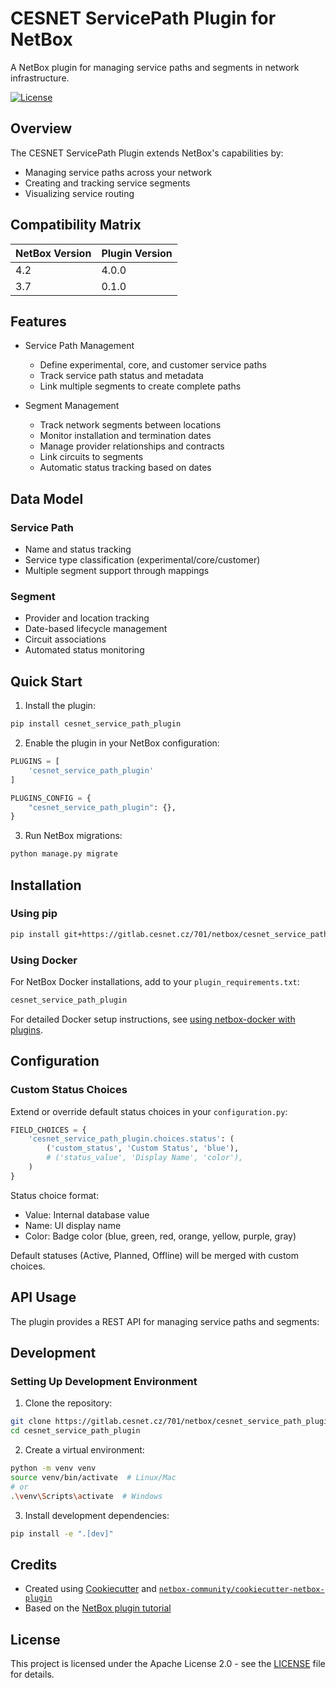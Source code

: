 # CESNET ServicePath Plugin for NetBox

A NetBox plugin for managing service paths and segments in network infrastructure.

[![License](https://img.shields.io/badge/License-Apache%202.0-blue.svg)](LICENSE)

## Overview

The CESNET ServicePath Plugin extends NetBox's capabilities by:
- Managing service paths across your network
- Creating and tracking service segments
- Visualizing service routing

## Compatibility Matrix

| NetBox Version | Plugin Version |
|----------------|----------------|
|     4.2        |      4.0.0     |
|     3.7        |      0.1.0     |

## Features

- Service Path Management
  - Define experimental, core, and customer service paths
  - Track service path status and metadata
  - Link multiple segments to create complete paths

- Segment Management
  - Track network segments between locations
  - Monitor installation and termination dates
  - Manage provider relationships and contracts
  - Link circuits to segments
  - Automatic status tracking based on dates

## Data Model

### Service Path
- Name and status tracking
- Service type classification (experimental/core/customer)
- Multiple segment support through mappings

### Segment
- Provider and location tracking
- Date-based lifecycle management
- Circuit associations
- Automated status monitoring

## Quick Start

1. Install the plugin:
```bash
pip install cesnet_service_path_plugin
```

2. Enable the plugin in your NetBox configuration:
```python
PLUGINS = [
    'cesnet_service_path_plugin'
]

PLUGINS_CONFIG = {
    "cesnet_service_path_plugin": {},
}
```

3. Run NetBox migrations:
```bash
python manage.py migrate
```

## Installation

### Using pip
```bash
pip install git+https://gitlab.cesnet.cz/701/netbox/cesnet_service_path_plugin.git
```

### Using Docker
For NetBox Docker installations, add to your `plugin_requirements.txt`:
```bash
cesnet_service_path_plugin
```

For detailed Docker setup instructions, see [using netbox-docker with plugins](https://github.com/netbox-community/netbox-docker/wiki/Using-Netbox-Plugins).

## Configuration

### Custom Status Choices

Extend or override default status choices in your `configuration.py`:

```python
FIELD_CHOICES = {
    'cesnet_service_path_plugin.choices.status': (
        ('custom_status', 'Custom Status', 'blue'),
        # ('status_value', 'Display Name', 'color'),
    )
}
```

Status choice format:
- Value: Internal database value
- Name: UI display name
- Color: Badge color (blue, green, red, orange, yellow, purple, gray)

Default statuses (Active, Planned, Offline) will be merged with custom choices.

## API Usage

The plugin provides a REST API for managing service paths and segments:

## Development

### Setting Up Development Environment

1. Clone the repository:
```bash
git clone https://gitlab.cesnet.cz/701/netbox/cesnet_service_path_plugin.git
cd cesnet_service_path_plugin
```

2. Create a virtual environment:
```bash
python -m venv venv
source venv/bin/activate  # Linux/Mac
# or
.\venv\Scripts\activate  # Windows
```

3. Install development dependencies:
```bash
pip install -e ".[dev]"
```

## Credits

- Created using [Cookiecutter](https://github.com/audreyr/cookiecutter) and [`netbox-community/cookiecutter-netbox-plugin`](https://github.com/netbox-community/cookiecutter-netbox-plugin)
- Based on the [NetBox plugin tutorial](https://github.com/netbox-community/netbox-plugin-tutorial)

## License

This project is licensed under the Apache License 2.0 - see the [LICENSE](LICENSE) file for details.
